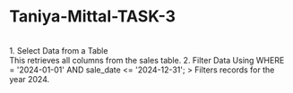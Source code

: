 # Taniya-Mittal-TASK-3
<br>
1. Select Data from a Table
<br
SELECT * FROM sales;
>
This retrieves all columns from the sales table.
2. Filter Data Using WHERE
<br
SELECT * FROM sales
WHERE sale_date >= '2024-01-01' AND sale_date <= '2024-12-31';
>
Filters records for the year 2024.

